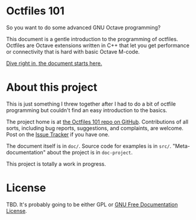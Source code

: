 Octfiles 101
============

So you want to do some advanced GNU Octave programming?

This document is a gentle introduction to the programming of octfiles.
Octfiles are Octave extensions written in C++ that let you get performance or connectivity that is hard with basic Octave M-code.

[Dive right in, the document starts here.](doc/index.md)

# About this project

This is just something I threw together after I had to do a bit of octfile
programming but couldn't find an easy introduction to the basics.

The project home is at [the Octfiles 101 repo on GitHub](https://github.com/apjanke/octfiles-101).
Contributions of all sorts, including bug reports, suggestions, and complaints, are welcome.
Post on the [Issue Tracker](https://github.com/apjanke/octfiles-101/issues) if you have one.

The document itself is in `doc/`.
Source code for examples is in `src/`.
"Meta-documentation" about the project is in `doc-project`.

This project is totally a work in progress.

# License

TBD. It's probably going to be either GPL or [GNU Free Documentation License](https://www.gnu.org/licenses/fdl-1.3.en.html).
